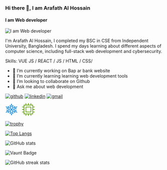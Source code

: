 ### Hi there 👋, I am Arafath Al Hossain
#### I am Web developer
![I am Web developer](https://media.licdn.com/dms/image/D5616AQFgFORyHuC29A/profile-displaybackgroundimage-shrink_350_1400/0/1711690456120?e=1722470400&v=beta&t=4VtcIgRTl5mCHU8SK1_dUQ_7sJPYaQdIdMlHxhdkbNY)

I'm Arafath Al Hossain, I completed my BSC in CSE from Independent University, Bangladesh. I spend my days learning about different aspects of computer science, including full-stack web development and cybersecurity. 

Skills: VUE JS / REACT / JS / HTML / CSS/

- 🔭 I’m currently working on Bap ar bank website 
- 🌱 I’m currently learning learning web development tools 
- 👯 I’m looking to collaborate on Github 
- 💬 Ask me about web development  


[<img src='https://cdn.jsdelivr.net/npm/simple-icons@3.0.1/icons/github.svg' alt='github' height='40'>](https://github.com/MD-ARAFATH)  [<img src='https://cdn.jsdelivr.net/npm/simple-icons@3.0.1/icons/linkedin.svg' alt='linkedin' height='40'>](https://www.linkedin.com/in/arafathalhossain/)  [<img src='https://cdn.jsdelivr.net/npm/simple-icons@3.0.1/icons/gmail.svg' alt='gmail' height='40'>](mdarafath2500@gmail.com)  

<a href='https://archiveprogram.github.com/'><img src='https://raw.githubusercontent.com/acervenky/animated-github-badges/master/assets/acbadge.gif' width='40' height='40'></a> <a href='https://docs.github.com/en/developers'><img src='https://raw.githubusercontent.com/acervenky/animated-github-badges/master/assets/devbadge.gif' width='40' height='40'></a> 

[![trophy](https://github-profile-trophy.vercel.app/?username=MD-ARAFATH)](https://github.com/ryo-ma/github-profile-trophy)

[![Top Langs](https://github-readme-stats.vercel.app/api/top-langs/?username=MD-ARAFATH)](https://github.com/anuraghazra/github-readme-stats)

![GitHub stats](https://github-readme-stats.vercel.app/api?username=MD-ARAFATH&show_icons=true)  

![Vaunt Badge](https://api.vaunt.dev/v1/github/entities/MD-ARAFATH/contributions?format=svg&private=false)  

![GitHub streak stats](https://streak-stats.demolab.com/?user=MD-ARAFATH)  

